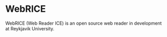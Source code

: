 # WebRICE
WebRICE (Web Reader ICE) is an open source web reader in development at Reykjavik University.
